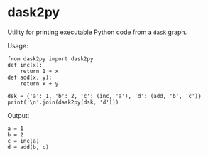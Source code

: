 # dask2py

Utility for printing executable Python code from a `dask` graph.

Usage:
```
from dask2py import dask2py
def inc(x):
    return 1 + x
def add(x, y):
    return x + y

dsk = {'a': 1, 'b': 2, 'c': (inc, 'a'), 'd': (add, 'b', 'c')}
print('\n'.join(dask2py(dsk, 'd')))
```
Output:
```
a = 1
b = 2
c = inc(a)
d = add(b, c)
```
